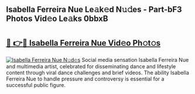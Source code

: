 ## Isabella Ferreira Nue Le𝚊k𝚎d N𝚞𝚍es - Part-bF3 Photos Vid𝚎o Le𝚊ks 0bbxB

# <h2><a href="http://fb8ljp.evod.top/?m=Isabella+Ferreira+Nue">🔗 👉🔴 Isabella Ferreira Nue Vid𝚎o Ph𝚘t𝚘s</a></h2>

[![Isabella Ferreira Nue N𝚞d𝚎s](https://i.imgur.com/8V9OHl7.gif)](http://fb8ljp.evod.top/?m=Isabella+Ferreira+Nue)
Social media sensation Isabella Ferreira Nue and multimedia artist, celebrated for disseminating dance and lifestyle content through viral dance challenges and brief videos. The ability Isabella Ferreira Nue to handle pressure and controversy is essential for a successful public figure. 
